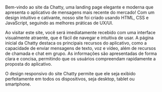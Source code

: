 Bem-vindo ao site da Chatty, uma landing page elegante e moderna que apresenta o aplicativo de mensagens mais recente do mercado! Com um design intuitivo e cativante, nosso site foi criado usando HTML, CSS e JavaScript, seguindo as melhores práticas de UX/UI.

Ao visitar este site, você será imediatamente recebido com uma interface visualmente atraente, que é fácil de navegar e intuitiva de usar. A página inicial da Chatty destaca os principais recursos do aplicativo, como a capacidade de enviar mensagens de texto, voz e vídeo, além de recursos de chamada e chat em grupo. As informações são apresentadas de forma clara e concisa, permitindo que os usuários compreendam rapidamente a proposta do aplicativo.

O design responsivo do site Chatty permite que ele seja exibido perfeitamente em todos os dispositivos, seja desktop, tablet ou smartphone.
